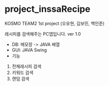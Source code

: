 # project_inssaRecipe
KOSMO TEAM2 1st project (오유현, 김보민, 백인준)

레시피를 검색해주는 PC앱입니다.
ver 1.0
- DB: 메모장 -> JAVA 배열
- GUI: JAVA Swing
- 기능
1) 전체레시피 검색
2) 키워드 검색
3) 랜덤 검색
